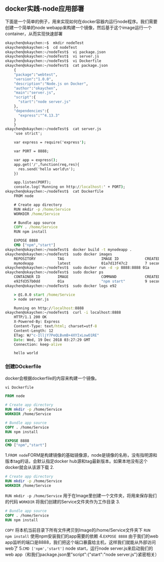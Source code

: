 ## docker实践-node应用部署

下面是一个简单的例子，用来实现如何在docker容器内运行node程序。我们需要创建一个简单的node webapp来构建一个镜像，然后基于这个image运行一个container，从而实现快速部署 
```cmd
okaychen@okaychen:~$  mkdir nodeTest
okaychen@okaychen:~$  cd nodeTest
okaychen@okaychen:~/nodeTest$  vi package.json
okaychen@okaychen:~/nodeTest$  vi server.js
okaychen@okaychen:~/nodeTest$  vi Dockerfile
okaychen@okaychen:~/nodeTest$  cat package.json
	{
	"package":"webtest",
	"version":"1.0.0",
	"description":"Node.js on Docker",
	"author":"okaychen",
	"main":"server.js",
	"script":{
	  "start":"node server.js"      
	},
	"dependencies":{
	  "express":"^4.13.3"
	}
	} 
okaychen@okaychen:~/nodeTest$  cat server.js
	'use strict';

	var express = require('express');

	var PORT = 8888;

	var app = express();
	app.get('/',function(req,res){
	  res.send('hello world\n');
	})

	app.listen(PORT);
	console.log('Running on http://localhost:' + PORT);
okaychen@okaychen:~/nodeTest$  cat Dockerfile
	FROM node

	# Create app directory
	RUN mkdir -p /home/Service
	WORKDIR /home/Service

	# Bundle app source
	COPY . /home/Service
	RUN npm install 

	EXPOSE 8888
	CMD ["npm","start"]
okaychen@okaychen:~/nodeTest$  docker build -t mynodeapp .
okaychen@okaychen:~/nodeTest$  sudo docker images
	REPOSITORY          TAG                 IMAGE ID            CREATED             SIZE
	mymodeapp           latest              01a7d13f47c2        7 seconds ago       897MB
okaychen@okaychen:~/nodeTest$  sudo docker run -d -p 8888:8888 01a
okaychen@okaychen:~/nodeTest$  sudo docker ps
	CONTAINER ID        IMAGE               COMMAND             CREATED             STATUS              PORTS                    NAMES
	e92fd357b0dd        01a                 "npm start"         9 seconds ago       Up 9 seconds        0.0.0.0:8888->8888/tcp   gallant_ardinghelli
okaychen@okaychen:~/nodeTest$  sudo docker logs e92

	> @1.0.0 start /home/Service
	> node server.js

	Running on http://localhost:8888
okaychen@okaychen:~/nodeTest$  curl -i localhost:8888
	HTTP/1.1 200 OK
	X-Powered-By: Express
	Content-Type: text/html; charset=utf-8
	Content-Length: 12
	ETag: W/"c-IlljY7PeQLBvmB+4XYIxLowO1RE"
	Date: Wed, 19 Dec 2018 03:27:29 GMT
	Connection: keep-alive

	hello world
```
### 创建DOckerfile
docker会根据dockerfile的内容来构建一个镜像。
```cmd
vi Dockerfile
```

```dockerfile
FROM node

# Create app directory
RUN mkdir -p /home/Service
WORKDIR /home/Service

# Bundle app source
COPY . /home/Service
RUN npm install 

EXPOSE 8888
CMD ["npm","start"]
```
1.`FROM node`FORM是构建镜像的基础镜像源，node是镜像的名称，没有指明源和版本tag的话，会默认指定docker hub源和tag最新版本。如果本地没有这个docker就会从该源下载
2.
```dockerfile
# Create app directory
RUN mkdir -p /home/Service
WORKDIR /home/Service
```
`RUN mkdir -p /home/Service` 用于在Image里创建一个文件夹，将用来保存我们的代码
`WORKDIR` 将我们创建的Service文件夹作为工作目录
3.
```dockerfile
# Bundle app source
COPY . /home/Service
RUN npm install
```
`COPY` 将本机当前目录下所有文件拷贝到Image的/home/Service文件夹下
`RUN npm install` 使用npm安装我们的app需要的依赖
4.`EXPOSE 8888` 由于我们的web app监听的端口是8888，我们把这个端口暴露给主机，这样我们就能从外部访问web了
5.`CMD ['npm','start']` node start，运行node server.js来启动我们的web app（和我们package.json里"script":{"start":"node server.js"}紧密相关）




